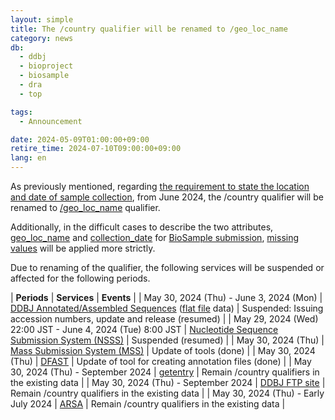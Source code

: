 ```yaml
---
layout: simple
title: The /country qualifier will be renamed to /geo_loc_name
category: news
db:
  - ddbj
  - bioproject
  - biosample
  - dra
  - top

tags:
  - Announcement

date: 2024-05-09T01:00:00+09:00
retire_time: 2024-07-10T09:00:00+09:00
lang: en
---
```


As previously mentioned, regarding 
[the requirement to state the location and date of sample collection](/news/en/2024-02-01-e.html ), 
from June 2024, the /country qualifier will be renamed to [/geo_loc_name](/ddbj/qualifiers-e.html#geo_loc_name ) qualifier.    

Additionally, in the difficult cases to describe the two attributes, 
[geo_loc_name](/biosample/attribute-e.html#geo_loc_name ) and 
[collection_date](/biosample/attribute-e.html#collection_date )
for [BioSample submission](/biosample/index-e.html ), 
[missing values](https://www.insdc.org/submitting-standards/missing-value-reporting/ ) 
will be applied more strictly.    

Due to renaming of the qualifier, the following services will be suspended or affected for the following periods.    

| **Periods** | **Services** | **Events** |
| May 30, 2024 (Thu) - June 3, 2024 (Mon) | [DDBJ Annotated/Assembled Sequences](/ddbj/index-e.html ) ([flat file](/ddbj/flat-file-e.html ) data) | Suspended: Issuing accession numbers, update and release (resumed) |
| May 29, 2024 (Wed) 22:00 JST - June 4, 2024 (Tue) 8:00 JST | [Nucleotide Sequence Submission System (NSSS)](/ddbj/web-submission-e.html ) | Suspended (resumed) |
| May 30, 2024 (Thu) | [Mass Submission System (MSS)](/ddbj/mss-e.html ) | Update of tools (done) |
| May 30, 2024 (Thu) | [DFAST](https://dfast.ddbj.nig.ac.jp/ ) | Update of tool for creating annotation files (done) |
| May 30, 2024 (Thu) - September 2024 | [getentry](https://getentry.ddbj.nig.ac.jp/top-e.html ) | Remain /country qualifiers in the existing data |
| May 30, 2024 (Thu) - September 2024 | [DDBJ FTP site](https://ddbj.nig.ac.jp/public/ddbj_database/ ) | Remain /country qualifiers in the existing data |
| May 30, 2024 (Thu) - Early July 2024 | [ARSA](https://ddbj.nig.ac.jp/arsa/ ) | Remain /country qualifiers in the existing data |




